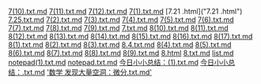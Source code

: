 [7(10).txt.md]("7(10).txt.md")
[7(11).txt.md]("7(11).txt.md")
[7(12).txt.md]("7(12).txt.md")
[7(1).txt.md]("7(1).txt.md")
[7.21 .html]("7.21 .html")
[7.25.txt.md]("7.25.txt.md")
[7(2).txt.md]("7(2).txt.md")
[7(3).txt.md]("7(3).txt.md")
[7(4).txt.md]("7(4).txt.md")
[7(5).txt.md]("7(5).txt.md")
[7(6).txt.md]("7(6).txt.md")
[7(7).txt.md]("7(7).txt.md")
[7(8).txt.md]("7(8).txt.md")
[7(9).txt.md]("7(9).txt.md")
[7.txt.md]("7.txt.md")
[8(10).txt.md]("8(10).txt.md")
[8(11).txt.md]("8(11).txt.md")
[8(12).txt.md]("8(12).txt.md")
[8(13).txt.md]("8(13).txt.md")
[8(14).txt.md]("8(14).txt.md")
[8(15).txt.md]("8(15).txt.md")
[8(16).txt.md]("8(16).txt.md")
[8(17).txt.md]("8(17).txt.md")
[8(1).txt.md]("8(1).txt.md")
[8(2).txt.md]("8(2).txt.md")
[8(3).txt.md]("8(3).txt.md")
[8.4.txt.md]("8.4.txt.md")
[8(4).txt.md]("8(4).txt.md")
[8(5).txt.md]("8(5).txt.md")
[8(6).txt.md]("8(6).txt.md")
[8(7).txt.md]("8(7).txt.md")
[8(8).txt.md]("8(8).txt.md")
[8(9).txt.md]("8(9).txt.md")
[8.html]("8.html")
[8.txt.md]("8.txt.md")
[list.md]("list.md")
[notepad(1).txt.md]("notepad(1).txt.md")
[notepad.txt.md]("notepad.txt.md")
[今日小小总结：(1).txt.md]("今日小小总结：(1).txt.md")
[今日小小总结：.txt.md]("今日小小总结：.txt.md")
['数学  发现大量空洞：微分.txt.md']("数学-发现大量空洞-微分.txt.md")
